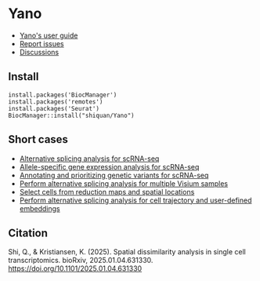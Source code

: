 # Yano

- [Yano's user guide](https://shiquan.github.io/Yano.html)
- [Report issues](https://github.com/shiquan/Yano/issues)
- [Discussions](https://github.com/shiquan/Yano/discussions)

## Install
```
install.packages('BiocManager') 
install.packages('remotes') 
install.packages('Seurat') 
BiocManager::install("shiquan/Yano")
```

## Short cases

- [Alternative splicing analysis for scRNA-seq](https://shiquan.github.io/Yano_AS.html)
- [Allele-specific gene expression analysis for scRNA-seq](https://shiquan.github.io/Yano_ASE.html)
- [Annotating and prioritizing genetic variants for scRNA-seq](https://shiquan.github.io/Yano_anno.html)
- [Perform alternative splicing analysis for multiple Visium samples](https://shiquan.github.io/Visium.htm)
- [Select cells from reduction maps and spatial locations](https://shiquan.github.io/selector.html)
- [Perform alternative splicing analysis for cell trajectory and user-defined embeddings](https://shiquan.github.io/Yano_trajectory.html)


## Citation
 
Shi, Q., & Kristiansen, K. (2025). Spatial dissimilarity analysis in single cell transcriptomics. bioRxiv, 2025.01.04.631330. https://doi.org/10.1101/2025.01.04.631330 




